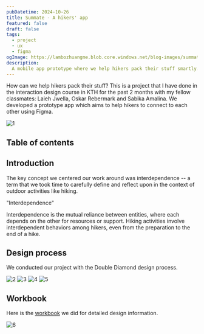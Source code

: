 ```yaml
---
pubDatetime: 2024-10-26
title: Summate - A hikers' app
featured: false
draft: false
tags:
  - project
  - ux
  - figma
ogImage: https://lambozhuangme.blob.core.windows.net/blog-images/summate-a-hikers-app/1.jpg
description:
  A mobile app prototype where we help hikers pack their stuff smartly. This is a project that I have done in the interaction design course in KTH.
---
```


How can we help hikers pack their stuff? This is a project that I have done in the interaction design course in KTH for the past 2 months with my fellow classmates: Laieh Jwella, Oskar Rebermark and Sabika Amalina. We developed a prototype app which aims to help hikers to connect to each other using Figma.

<img src="https://lambozhuangme.blob.core.windows.net/blog-images/summate-a-hikers-app/1.jpg" class="mx-auto" alt="1">

## Table of contents

## Introduction

The key concept we centered our work around was interdependence -- a term that we took time to carefully define and reflect upon in the context of outdoor activities like hiking.

"Interdependence"

Interdependence is the mutual reliance between entities, where each depends on the other for resources or support. Hiking activities involve interdependent behaviors among hikers, even from the preparation to the end of a hike.

## Design process

We conducted our project with the Double Diamond design process.

<img src="https://lambozhuangme.blob.core.windows.net/blog-images/summate-a-hikers-app/2.jpg" class="mx-auto" alt="2">

<img src="https://lambozhuangme.blob.core.windows.net/blog-images/summate-a-hikers-app/3.jpg" class="mx-auto" alt="3">

<img src="https://lambozhuangme.blob.core.windows.net/blog-images/summate-a-hikers-app/4.jpg" class="mx-auto" alt="4">

<img src="https://lambozhuangme.blob.core.windows.net/blog-images/summate-a-hikers-app/5.jpg" class="mx-auto" alt="5">

## Workbook

Here is the [workbook](https://lambozhuangme.blob.core.windows.net/blog-images/summate-a-hikers-app/summate-workbook.pdf) we did for detailed design information.

<img src="https://lambozhuangme.blob.core.windows.net/blog-images/summate-a-hikers-app/6.jpg" class="mx-auto" alt="6">
